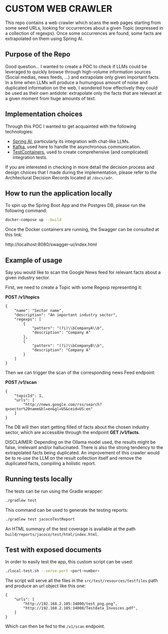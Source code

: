 # CUSTOM WEB CRAWLER
This repo contains a web crawler which scans the web pages starting from some seed URLs, looking for occurrences about a given Topic (expressed in a collection of regexps).
Once some occurrences are found, some facts are extrapolated on them using Spring AI.

## Purpose of the Repo
Good question... I wanted to create a POC to check if LLMs could be leveraged to quickly browse through high-volume information sources (Social medias, news feeds, ...)
and extrapolate only given important facts. 
In a time when LLMs will produce a humungous amount of noise and duplicated information on the web, 
I wondered how effectively they could be used as their own antidote: extrapolate only the facts that are relevant at a given moment from huge amounts of text.

## Implementation choices

Through this POC I wanted to get acquainted with the following technologies:
- [Spring AI](https://spring.io/projects/spring-ai), particularly its integration with chat-like LLMs.
- [Kafka](https://kafka.apache.org/), used here to handle the asynchronous communication.
- [TestContainers](https://testcontainers.com/), used to create comprehensive (and complicated) integration tests.

If you are interested in checking in more detail the decision process and design choices that I made during the implementation,
please refer to the Architectural Decision Records located at `/docs/adr`.

## How to run the application locally
To spin up the Spring Boot App and the Postgres DB, please run the following command:

```sh
docker-compose up --build
```

Once the Docker containers are running, the Swagger can be consulted at this link:

http://localhost:8080/swagger-ui/index.html

## Example of usage

Say you would like to scan the Google News feed for relevant facts about a given industry sector.

First, we need to create a Topic with some Regexp representing it:

**POST /v1/topics**

```
{
    "name": "Sector name",
    "description": "An important industry sector",
    "regexps": [
        {
            "pattern": "(?i)\\bCompanyA\\b",
            "description": "Company A"
        },
        {
            "pattern": "(?i)\\bCompanyB\\b",
            "description": "Company A"
        }
    ]
}
```

Then we can trigger the scan of the corresponding news Feed endpoint:

**POST /v1/scan**

```
{
    "topicId": 1,
    "urls": [
        "http://news.google.com/rss/search?q=sector%20name&hl=en&gl=US&ceid=US:en"
    ]
}
```

The DB will then start getting filled of facts about the chosen industry sector, which are accessible through the endpoint **GET /v1/facts**.

DISCLAIMER: Depending on the Ollama model used, the results might be false, irrelevant and/or hallucinated.
There is also the strong tendency to the extrapolated facts being duplicated. 
An improvement of this crawler would be to re-use the LLM on the result collection itself and remove the duplicated facts, compiling a holistic report.

## Running tests locally
The tests can be run using the Gradle wrapper:

```sh
./gradlew test
```

This command can be used to generate the testing reports:

```sh
./gradlew test jacocoTestReport
```

An HTML summary of the test coverage is available at the path `build/reports/jacoco/test/html/index.html`.

## Test with exposed documents

In order to easily test the app, this custom script can be used:

```sh
./local-test.sh --serve-port <port-number>
```

The script will serve all the files in the `src/test/resources/testfiles` path and produce an url object like this one:

```
{
    "urls": [
        "http://192.168.2.105:34000/test_png.png",
        "http://192.168.2.105:34000/Testdata_Invoices.pdf",
    ]
}
```

Which can then be fed to the `/v1/scan` endpoint.



